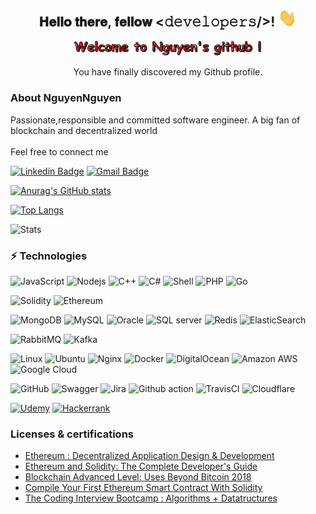 
<div align="center">
<h2> 𝐇𝐞𝐥𝐥𝐨 𝐭𝐡𝐞𝐫𝐞, 𝐟𝐞𝐥𝐥𝐨𝐰 <𝚍𝚎𝚟𝚎𝚕𝚘𝚙𝚎𝚛𝚜/>! <img src="https://github.com/thanhnguyennguyen/thanhnguyennguyen/blob/main/gifs/Hi.gif" width="30px"></h2>
</div>

<div align="center" width="50">

<img src="https://github.com/thanhnguyennguyen/thanhnguyennguyen/blob/main/gifs/welcome.gif" alt="Welcome!" width="300"/>

</div>

<div align="center">

You have finally discovered my Github profile. <br>
 </div> 
 
 
 ### About NguyenNguyen

Passionate,responsible and committed software engineer. A big fan of blockchain and decentralized world
<br/><br/>
Feel free to connect me

[![Linkedin Badge](https://img.shields.io/badge/LinkedIn-0077B5?style=for-the-badge&logo=linkedin&logoColor=white&link=https://www.linkedin.com/in/nguyennguyen-vn/)](https://www.linkedin.com/in/nguyennguyen-vn/)
[![Gmail Badge](https://img.shields.io/badge/-nguyenbk92@gmail.com-c14438?style=flat-square&logo=Gmail&logoColor=white&link=mailto:nguyenbk92@gmail.com)](mailto:nguyenbk92@gmail.com)

[![Anurag's GitHub stats](https://github-readme-stats.vercel.app/api?username=thanhnguyennguyen&show_icons=true&theme=radical&count_private=true)](https://www.linkedin.com/in/nguyennguyen-vn/)


[![Top Langs](https://github-readme-stats.vercel.app/api/top-langs/?username=thanhnguyennguyen&layout=compact&count_private=true)](https://www.linkedin.com/in/nguyennguyen-vn/)

![Stats](https://github-readme-streak-stats.herokuapp.com/?user=thanhnguyennguyen)



### ⚡ Technologies

![JavaScript](https://img.shields.io/badge/JavaScript-F7DF1E?style=for-the-badge&logo=javascript&logoColor=black)
![Nodejs](https://img.shields.io/badge/Node.js-43853D?style=for-the-badge&logo=node.js&logoColor=white)
![C++](https://img.shields.io/badge/-C++-00599C?style=flat-square&logo=c)
![C#](https://img.shields.io/badge/C%23-239120?style=for-the-badge&logo=c-sharp&logoColor=white)
![Shell](https://img.shields.io/badge/-Shell-blasck?style=plastic&logo=Shell)
![PHP](https://img.shields.io/badge/PHP-777BB4?style=for-the-badge&logo=php&logoColor=white)
![Go](https://img.shields.io/badge/Go-00ADD8?style=for-the-badge&logo=go&logoColor=white)

![Solidity](https://img.shields.io/badge/Solidity-e6e6e6?style=for-the-badge&logo=solidity&logoColor=black)
![Ethereum](https://img.shields.io/badge/Ethereum-3C3C3D?style=for-the-badge&logo=Ethereum&logoColor=white)

![MongoDB](https://img.shields.io/badge/MongoDB-4EA94B?style=for-the-badge&logo=mongodb&logoColor=white)
![MySQL](https://img.shields.io/badge/MySQL-00000F?style=for-the-badge&logo=mysql&logoColor=white)
![Oracle](https://img.shields.io/badge/Oracle-F80000?style=for-the-badge&logo=oracle&logoColor=black)
![SQL server](https://img.shields.io/badge/Microsoft%20SQL%20Server-CC2927?style=for-the-badge&logo=microsoft%20sql%20server&logoColor=white)
![Redis](https://img.shields.io/badge/redis-%23DD0031.svg?&style=for-the-badge&logo=redis&logoColor=white)
![ElasticSearch](https://img.shields.io/badge/Elastic_Search-005571?style=for-the-badge&logo=elasticsearch&logoColor=white)

![RabbitMQ](https://img.shields.io/static/v1?style=for-the-badge&message=RabbitMQ&color=FF6600&logo=RabbitMQ&logoColor=FFFFFF&label=)
![Kafka](https://img.shields.io/badge/Apache_Kafka-231F20?style=for-the-badge&logo=apache-kafka&logoColor=white)

![Linux](https://img.shields.io/badge/Linux-FCC624?style=for-the-badge&logo=linux&logoColor=black)
![Ubuntu](https://img.shields.io/badge/Ubuntu-E95420?style=for-the-badge&logo=ubuntu&logoColor=white)
![Nginx](https://img.shields.io/badge/Nginx-009639?style=for-the-badge&logo=nginx&logoColor=white)
![Docker](https://img.shields.io/badge/Docker-2CA5E0?style=for-the-badge&logo=docker&logoColor=white)
![DigitalOcean](https://img.shields.io/badge/Digital_Ocean-0080FF?style=for-the-badge&logo=DigitalOcean&logoColor=white)
![Amazon AWS](https://img.shields.io/badge/Amazon_AWS-FF9900?style=for-the-badge&logo=amazonaws&logoColor=white)
![Google Cloud](https://img.shields.io/badge/Google_Cloud-4285F4?style=for-the-badge&logo=google-cloud&logoColor=white)


![GitHub](https://img.shields.io/badge/GitHub-100000?style=for-the-badge&logo=github&logoColor=white)
![Swagger](https://img.shields.io/badge/Swagger-85EA2D?style=for-the-badge&logo=Swagger&logoColor=white)
![Jira](https://img.shields.io/badge/Jira-0052CC?style=for-the-badge&logo=Jira&logoColor=white)
![Github action](https://img.shields.io/badge/GitHub_Actions-2088FF?style=for-the-badge&logo=github-actions&logoColor=white)
![TravisCI](https://img.shields.io/badge/travis_CI-3EAAAF?style=for-the-badge&logo=travisci&logoColor=white)
![Cloudflare](https://img.shields.io/badge/Cloudflare-F38020?style=for-the-badge&logo=Cloudflare&logoColor=white)

[![Udemy](https://img.shields.io/badge/Udemy-EC5252?style=for-the-badge&logo=Udemy&logoColor=white)](https://udemy-certificate.s3.amazonaws.com/image/UC-9GT9JDKV.jpg)
[![Hackerrank](https://img.shields.io/badge/-Hackerrank-2EC866?style=for-the-badge&logo=HackerRank&logoColor=white)](https://www.hackerrank.com/nguyenbk92)


### Licenses & certifications
- [Ethereum : Decentralized Application Design & Development](https://udemy-certificate.s3.amazonaws.com/image/UC-9GT9JDKV.jpg)
- [Ethereum and Solidity: The Complete Developer's Guide](https://udemy-certificate.s3.amazonaws.com/image/UC-7HA7HGGN.jpg)
- [Blockchain Advanced Level: Uses Beyond Bitcoin 2018](https://udemy-certificate.s3.amazonaws.com/image/UC-117WRSAG.jpg)
- [Compile Your First Ethereum Smart Contract With Solidity](https://udemy-certificate.s3.amazonaws.com/image/UC-DW331BM3.jpg)
- [The Coding Interview Bootcamp : Algorithms + Datatructures ](https://udemy-certificate.s3.amazonaws.com/image/UC-DNDY6I5W.jpg)
